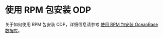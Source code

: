# 使用 RPM 包安装 ODP

关于如何使用 RPM 包安装 ODP，详细信息请参考 [使用 RPM 包安装 OceanBase 数据库](https://open.oceanbase.com/docs/observer-cn/V3.1.2/10000000000014809)。
